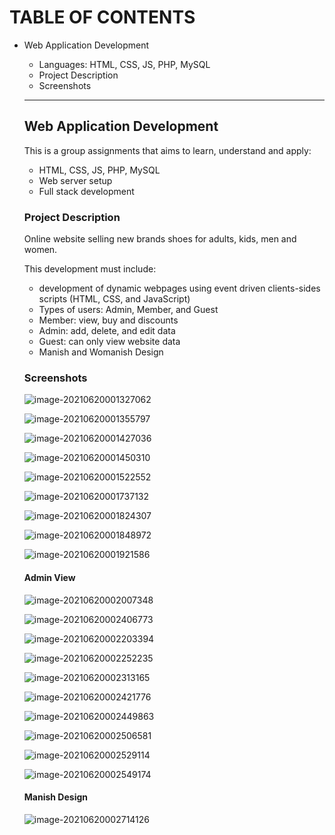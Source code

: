 # TABLE OF CONTENTS

* Web Application Development 

  * Languages: HTML, CSS, JS, PHP, MySQL
  * Project Description
  * Screenshots

  ---

  ## Web Application Development

  This is a group assignments that aims to learn, understand and apply:

  * HTML, CSS, JS, PHP, MySQL
  * Web server setup
  * Full stack development

  ### Project Description

  Online website selling new brands shoes for adults, kids, men and women.

  This development must include:

  * development of dynamic webpages using event driven clients-sides scripts (HTML, CSS, and JavaScript)
  * Types of users: Admin, Member, and Guest
  * Member: view, buy and discounts
  * Admin: add, delete, and edit data
  * Guest: can only view website data
  * Manish and Womanish Design

  ### Screenshots

  ![image-20210620001327062](Screenshots/login)

  ![image-20210620001355797](Screenshots/login.jpg)


  ![image-20210620001427036](Screenshots/home.png)

  ![image-20210620001450310](Screenshots/shop.png)
  

  ![image-20210620001522552](Screenshots/blog.png)

  ![image-20210620001737132](Screenshots/postblog.png)
  

  ![image-20210620001824307](Screenshots/faq.png)

  ![image-20210620001848972](Screenshots/aboutus.png)

  ![image-20210620001921586](Screenshots/contactus.png)

  

  #### Admin View

  ![image-20210620002007348](Screenshots/adminlogin.png)
  

  ![image-20210620002406773](Screenshots/adminhome.png)

  ![image-20210620002203394](Screenshots/adminaddshoe.png)

  ![image-20210620002252235](Screenshots/admindeleteshoe.png)

  ![image-20210620002313165](Screenshots/adminupdate.png)

  ![image-20210620002421776](Screenshots/adminshop.png)

  

  ![image-20210620002449863](Screenshots/adminfaq.png)

  ![image-20210620002506581](Screenshots/admineditfaq.png)

  

  ![image-20210620002529114](Screenshots/admincontact.png)

  ![image-20210620002549174](Screenshots/adminreplyenquiry.png)

  #### Manish Design

  ![image-20210620002714126](Screenshots/mainshview.png)

  

  

  

  

  

  

  

  

  

  

  

  

  

  

  

  



